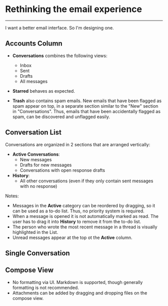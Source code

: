 # Rethinking the email experience
-------------------------------
I want a better email interface. So I'm designing one.

## Accounts Column

* **Conversations** combines the following views:
	* Inbox
	* Sent
	* Drafts
	* All messages
  	
* **Starred** behaves as expected.

* **Trash** also contains spam emails. New emails that have been flagged as spam appear on top, in a separate section similar to the "New" section in "Conversations". Thus, emails that have been accidentally flagged as spam, can be discovered and unflagged easily.

## Conversation List

Conversations are organized in 2 sections that are arranged vertically:
* **Active Conversations**:
	* New messages
	* Drafts for new messages
	* Conversations with open response drafts
* **History**:
	* All other conversations (even if they only contain sent messages with no response)

Notes:
* Messages in the **Active** category can be reordered by dragging, so it can be used as a to-do list. Thus, no priority system is required.
* When a message is opened it is not automatically marked as read. The user has to drag it into **History** to remove it from the to-do list.
* The person who wrote the most recent message in a thread is visually highlighted in the List.
* Unread messages appear at the top ot the **Active** column.


## Single Conversation



## Compose View

* No formatting via UI. Markdown is supported, though generally formatting is not recommended.
* Attachments can be added by dragging and dropping files on the compose view.
